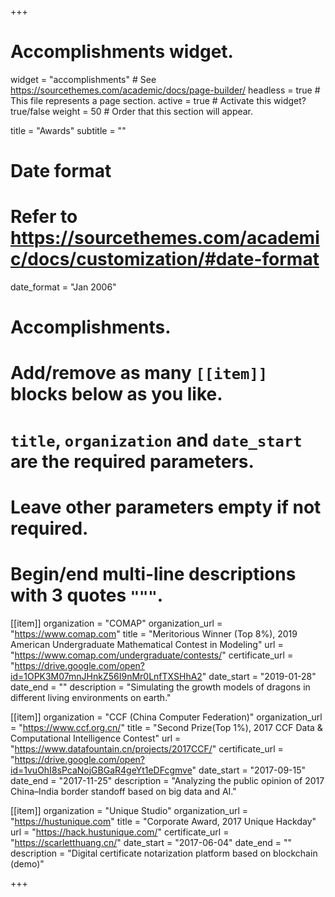 +++
# Accomplishments widget.
widget = "accomplishments"  # See https://sourcethemes.com/academic/docs/page-builder/
headless = true  # This file represents a page section.
active = true  # Activate this widget? true/false
weight = 50  # Order that this section will appear.

title = "Awards"
subtitle = ""

# Date format
#   Refer to https://sourcethemes.com/academic/docs/customization/#date-format
date_format = "Jan 2006"

# Accomplishments.
#   Add/remove as many `[[item]]` blocks below as you like.
#   `title`, `organization` and `date_start` are the required parameters.
#   Leave other parameters empty if not required.
#   Begin/end multi-line descriptions with 3 quotes `"""`.

[[item]]
  organization = "COMAP"
  organization_url = "https://www.comap.com"
  title = "Meritorious Winner (Top 8%), 2019 American Undergraduate Mathematical Contest in Modeling"
  url = "https://www.comap.com/undergraduate/contests/"
  certificate_url = "https://drive.google.com/open?id=1OPK3M07mnJHnkZ56I9nMr0LnfTXSHhA2"
  date_start = "2019-01-28"
  date_end = ""
  description = "Simulating the growth models of dragons in different living environments on earth."

[[item]]
  organization = "CCF (China Computer Federation)"
  organization_url = "https://www.ccf.org.cn/"
  title = "Second Prize(Top 1%), 2017 CCF Data & Computational Intelligence Contest"
  url = "https://www.datafountain.cn/projects/2017CCF/"
  certificate_url = "https://drive.google.com/open?id=1vuOhI8sPcaNojGBGaR4geYt1eDFcgmve"
  date_start = "2017-09-15"
  date_end = "2017-11-25"
  description = "Analyzing the public opinion of 2017 China–India border standoff based on big data and AI."
  
[[item]]
  organization = "Unique Studio"
  organization_url = "https://hustunique.com"
  title = "Corporate Award, 2017 Unique Hackday"
  url = "https://hack.hustunique.com/"
  certificate_url = "https://scarletthuang.cn/"
  date_start = "2017-06-04"
  date_end = ""
  description = "Digital certificate notarization platform based on blockchain (demo)"

+++
